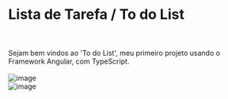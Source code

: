 # Lista de Tarefa / To do List
<br><br>
Sejam bem vindos ao 'To do List', meu primeiro projeto usando o Framework Angular, com TypeScript. <br>
<br>
![image](https://user-images.githubusercontent.com/63565141/232962923-e4135c21-6209-4634-9154-5208728eb7fa.png)
<br>
![image](https://user-images.githubusercontent.com/63565141/232460912-a8f75c0d-cd13-47df-a121-a12cef6e7eb8.png)

